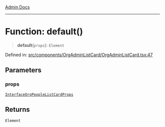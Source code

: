 [Admin Docs](/)

***

# Function: default()

> **default**(`props`): `Element`

Defined in: [src/components/OrgAdminListCard/OrgAdminListCard.tsx:47](https://github.com/PalisadoesFoundation/talawa-admin/blob/main/src/components/OrgAdminListCard/OrgAdminListCard.tsx#L47)

## Parameters

### props

[`InterfaceOrgPeopleListCardProps`](../../../../types/Organization/interface/interfaces/InterfaceOrgPeopleListCardProps.md)

## Returns

`Element`
